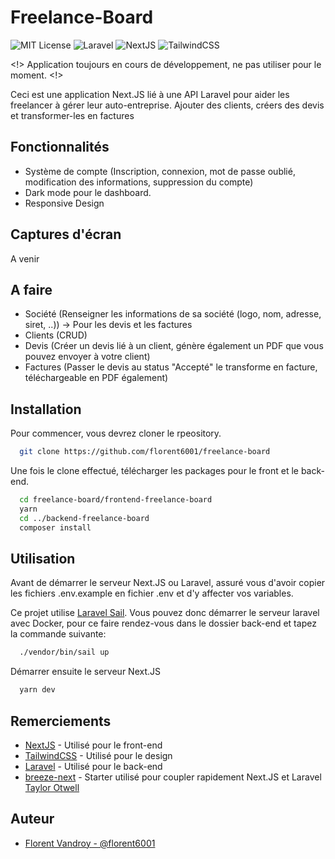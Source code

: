 
# Freelance-Board

![MIT License](https://img.shields.io/badge/License-MIT-blue.svg)
![Laravel](https://img.shields.io/badge/Laravel-FF2D20?style=for-the-badge&logo=laravel&logoColor=white)
![NextJS](https://img.shields.io/badge/next.js-000000?style=for-the-badge&logo=nextdotjs&logoColor=white)
![TailwindCSS](https://img.shields.io/badge/Tailwind_CSS-38B2AC?style=for-the-badge&logo=tailwind-css&logoColor=white)

<!> Application toujours en cours de développement, ne pas utiliser pour le moment. <!>

Ceci est une application Next.JS lié à une API Laravel pour aider les freelancer à gérer leur auto-entreprise.
Ajouter des clients, créers des devis et transformer-les en factures


## Fonctionnalités

- Système de compte (Inscription, connexion, mot de passe oublié, modification des informations, suppression du compte)
- Dark mode pour le dashboard.
- Responsive Design

## Captures d'écran

A venir

## A faire

- Société (Renseigner les informations de sa société (logo, nom, adresse, siret, ..)) -> Pour les devis et les factures
- Clients (CRUD)
- Devis (Créer un devis lié à un client, génère également un PDF que vous pouvez envoyer à votre client)
- Factures (Passer le devis au status "Accepté" le transforme en facture, téléchargeable en PDF également)

## Installation

Pour commencer, vous devrez cloner le rpeository.

```bash
  git clone https://github.com/florent6001/freelance-board
```

Une fois le clone effectué, télécharger les packages pour le front et le back-end.
```bash
  cd freelance-board/frontend-freelance-board
  yarn
  cd ../backend-freelance-board
  composer install
```
    
## Utilisation


Avant de démarrer le serveur Next.JS ou Laravel, assuré vous d'avoir copier les fichiers .env.example en fichier .env et d'y affecter vos variables.

Ce projet utilise [Laravel Sail](https://laravel.com/docs/9.x/sail). Vous pouvez donc démarrer le serveur laravel avec Docker, pour ce faire rendez-vous dans le dossier back-end et tapez la commande suivante: 

```bash
  ./vendor/bin/sail up
```

Démarrer ensuite le serveur Next.JS
```bash
  yarn dev
```


## Remerciements

 - [NextJS](https://nextjs.org/) - Utilisé pour le front-end
 - [TailwindCSS](https://tailwindcss.com/) - Utilisé pour le design
 - [Laravel](https://laravel.com/) - Utilisé pour le back-end
 - [breeze-next](https://github.com/laravel/breeze-next) - Starter utilisé pour coupler rapidement Next.JS et Laravel [Taylor Otwell](https://github.com/taylorotwell)

 


## Auteur

- [Florent Vandroy - @florent6001](https://www.github.com/florent6001)

